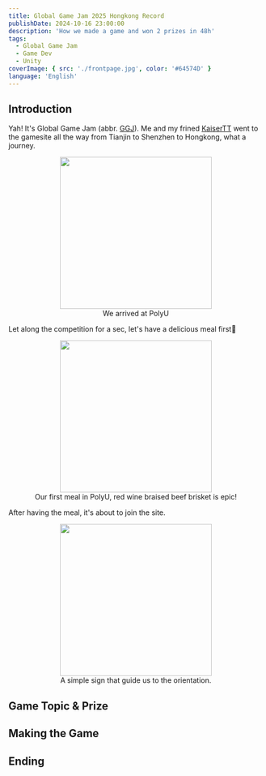 ```yaml
---
title: Global Game Jam 2025 Hongkong Record
publishDate: 2024-10-16 23:00:00
description: 'How we made a game and won 2 prizes in 48h'
tags:
  - Global Game Jam
  - Game Dev
  - Unity
coverImage: { src: './frontpage.jpg', color: '#64574D' }
language: 'English'
---
```


## Introduction

Yah! It's Global Game Jam (abbr. <u>GGJ</u>). Me and my frined [KaiserTT](https://github.com/KaiserTT) went to the gamesite all the way from Tianjin to Shenzhen to Hongkong, what a journey.

<div style="text-align: center;">
  <img src="/images/GGJ2025HK-en/polyu1.jpg" width="300" />
</div>

<div style="text-align: center;">
  We arrived at PolyU
</div>

Let along the competition for a sec, let's have a delicious meal first🤤

<div style="text-align: center;">
  <img src="/images/first_meal.jpg" width="300" />
</div>

<div style="text-align: center;">
  Our first meal in PolyU, red wine braised beef brisket is epic!
</div>

After having the meal, it's about to join the site.

<div style="text-align: center;">
  <img src="/images/sign.jpg" width="300" />
</div>

<div style="text-align: center;">
  A simple sign that guide us to the orientation.
</div>

## Game Topic & Prize

## Making the Game

## Ending
